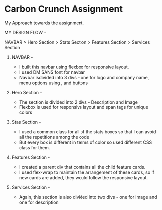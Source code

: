 # Carbon Crunch Assignment
 
My Approach towards the assignment.

MY DESIGN FLOW -

NAVBAR > Hero Section > Stats Section > Features Section > Services Section

1. NAVBAR -
    - I built this navbar using flexbox for responsive layout.
    - I used DM SANS font for navbar
    - Navbar isdivided into 3 divs - one for logo and company name, menu options using <a>, and buttons

2. Hero Section -
    - The section is divided into 2 divs - Description and Image
    - Flexbox is used for responsive layout and span tags for unique colors

3. Stas Section -
    - I used a common class for all of the stats boxes so that I can avoid all the repetitions among the code
    - But every box is different in terms of color so used different CSS class for them.

4. Features Section -
    - I created a parent div that contains all the child feature cards.
    - I used flex-wrap to maintain the arrangement of these cards, so if new cards are added, they would follow the responsive layout.

5. Services Section - 
    - Again, this section is also divided into two divs - one for image and one for description